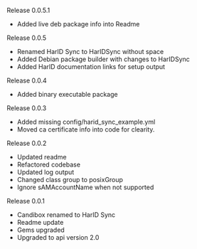 Release 0.0.5.1
* Added live deb package info into Readme

Release 0.0.5
* Renamed HarID Sync to HarIDSync without space
* Added Debian package builder with changes to HarIDSync
* Added HarID documentation links for setup output

Release 0.0.4
* Added binary executable package

Release 0.0.3
* Added missing config/harid_sync_example.yml
* Moved ca certificate info into code for clearity.

Release 0.0.2
* Updated readme
* Refactored codebase
* Updated log output
* Changed class group to posixGroup
* Ignore sAMAccountName when not supported

Release 0.0.1
* Candibox renamed to HarID Sync
* Readme update
* Gems upgraded
* Upgraded to api version 2.0

